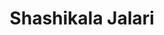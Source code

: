 ---
layout: people-layout
title: Shashikala Jalari
designation: Researcher
email: shashikala@fieldsofview.in
description: Shashikala has more than 18 years of experience in HR and Administration. She has experience in different sectors like hospitality industry, construction, telecommunication adn manufacturing industry. Her hobbies include gardening, reading books and enjoying listening to a wide range of music.
img: shashikala.png
category: team
ide: shashikala
permalink: /team/shashikala/
---